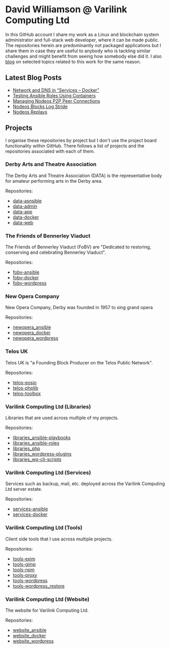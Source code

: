 # David Williamson @ Varilink Computing Ltd

In this GitHub account I share my work as a Linux and blockchain system administrator and full-stack web developer, where it can be made public. The repositories herein are predominantly not packaged applications but I share them in case they are useful to anybody  who is tackling similar challenges and might benefit from seeing how somebody else did it. I also [blog](https://www.varilink.co.uk/) on selected topics related to this work for the same reason.

## Latest Blog Posts

<!-- BLOG-POST-LIST:START -->
- [Network and DNS in “Services – Docker”](https://www.varilink.co.uk/network-and-dns-in-services-docker/?utm_source=rss&utm_medium=rss&utm_campaign=network-and-dns-in-services-docker)
- [Testing Ansible Roles Using Containers](https://www.varilink.co.uk/testing-ansible-roles-using-containers/?utm_source=rss&utm_medium=rss&utm_campaign=testing-ansible-roles-using-containers)
- [Managing Nodeos P2P Peer Connections](https://www.varilink.co.uk/managing-nodeos-p2p-peer-connections/?utm_source=rss&utm_medium=rss&utm_campaign=managing-nodeos-p2p-peer-connections)
- [Nodeos Blocks Log Stride](https://www.varilink.co.uk/nodeos-blocks-log-stride/?utm_source=rss&utm_medium=rss&utm_campaign=nodeos-blocks-log-stride)
- [Nodeos Replays](https://www.varilink.co.uk/nodeos-replays/?utm_source=rss&utm_medium=rss&utm_campaign=nodeos-replays)
<!-- BLOG-POST-LIST:END -->

## Projects

I organise these repositories by project but I don't use the project board functionality within GitHub. There follows a list of projects and the repositories associated with each of them.

### Derby Arts and Theatre Association

The Derby Arts and Theatre Association (DATA) is the representative body for amateur performing arts in the Derby area.

Repositories:

- [data-asnsible](https://github.com/varilink/data-ansible)
- [data-admin](https://github.com/varilink/data-admin)
- [data-app](https://github.com/varilink/data-app)
- [data-docker](https://github.com/varilink/data-docker)
- [data-web](https://github.com/varilink/data-web)

### The Friends of Bennerley Viaduct

The Friends of Bennerley Viaduct (FoBV) are "Dedicated to restoring, conserving and celebrating Bennerley Viaduct".

Repositories:

- [fobv-ansible](https://github.com/varilink/fobv-ansible)
- [fobv-docker](https://github.com/varilink/fobv-docker)
- [fobv-wordpress](https://github.com/varilink/fobv-wordpress)

### New Opera Company ###

New Opera Company, Derby was founded in 1957 to sing grand opera

Repositories:

- [newopera_ansible](https://github.com/varilink/newopera_ansible)
- [newopera_docker](https://github.com/varilink/newopera_docker)
- [newopera_wordpress](https://github.com/varilink/newopera_wordpress)

### Telos UK

Telos UK is "a Founding Block Producer on the Telos Public Network".

Repositories:

- [telos-eosio](https://github.com/varilink/telos-eosio)
- [telos-phplib](https://github.com/varilink/telos-phplib)
- [telos-toolbox](https://github.com/varilink/telos-toolbox)

### Varilink Computing Ltd (Libraries)

Libraries that are used across multiple of my projects.

Repositories:

- [libraries_ansible-playbooks](https://github.com/varilink/libraries_ansible-playbooks)
- [libraries_ansible-roles](https://github.com/varilink/libraries_ansible-roles)
- [libraries_php](https://github.com/varilink/libraries_php)
- [libraries_wordpress-plugins](https://github.com/varilink/libraries_wordpress-plugins)
- [libraries_wp-cli-scripts](https://github.com/varilink/libraries_wp-cli-scripts)

### Varilink Computing Ltd (Services)

Services such as backup, mail, etc. deployed across the Varilink Computing Ltd server estate.

Repositories:

- [services-ansible](https://github.com/varilink/services-ansible)
- [services-docker](https://github.com/varilink/services-docker)

### Varilink Computing Ltd (Tools)

Client side tools that I use across multiple projects.

Repositories:

- [tools-exim](https://github.com/varilink/tools-exim)
- [tools-gimp](https://github.com/varilink/tools-gimp)
- [tools-npm](https://github.com/varilink/tools-npm)
- [tools-proxy](https://github.com/varilink/tools-proxy)
- [tools-wordpress](https://github.com/varilink/tools-wordpress)
- [tools-wordpress_restore](https://github.com/varilink/tools-wordpress_restore)

### Varilink Computing Ltd (Website)

The website for Varilink Computing Ltd.

Repositories:

- [website_ansible](https://github.com/varilink/website_ansible)
- [website_docker](https://github.com/varilink/website_docker)
- [website_wordpress](https://github.com/varilink/website_wordpress)
